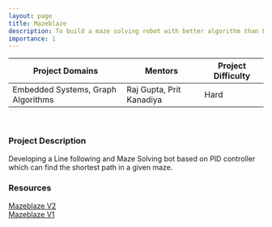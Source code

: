 ```yaml
---
layout: page
title: Mazeblaze
description: To build a maze solving robot with better algorithm than LFR
importance: 1
---
```


| Project Domains                    | Mentors                  | Project Difficulty |
|------------------------------------|--------------------------|--------------------|
| Embedded Systems, Graph Algorithms | Raj Gupta, Prit Kanadiya | Hard               |

<br>

### Project Description

Developing a Line following and Maze Solving bot based on PID controller which can find the shortest path in a given maze.

### Resources

[Mazeblaze V2](https://github.com/RajGupta17/MazeBlaze-v2.1)<br>
[Mazeblaze V1](https://github.com/ChinmayLonkar/MAZEBLAZE)<br>
